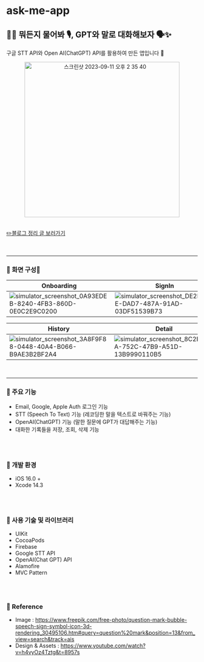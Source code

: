# ask-me-app
## ✋🏻 뭐든지 물어봐 🎙️, GPT와 말로 대화해보자 🗣️✨
구글 STT API와 Open AI(ChatGPT) API를 활용하여 만든 앱입니다 🩵


<div align="center">

  <img width="408" alt="스크린샷 2023-09-11 오후 2 35 40" src="https://github.com/hyung6370/ask-me-app/assets/81064963/12fe8d1e-96ef-44aa-9fb3-27e643d4fdfd">

</div>

<br />

[✏️블로그 정리 글 보러가기](https://emptyhead.oopy.io/d30d10fa-90ff-4088-a8f2-5691575f65a1)

<br /><hr />

### 📌 화면 구성📱
|Onboarding|SignIn|Home|
|---|---|---|
|![simulator_screenshot_0A93EDEB-8240-4FB3-860D-0E0C2E9C0200](https://github.com/hyung6370/ask-me-app/assets/81064963/6a723100-8970-46bf-ad5d-eefde6a3e744)|![simulator_screenshot_DE2B1CEE-DAD7-487A-91AD-03DF51539B73](https://github.com/hyung6370/ask-me-app/assets/81064963/cf212a30-59b9-46b4-bbd3-0971dda208e9)|![simulator_screenshot_D514654D-A384-40CF-B5FC-DE6A193A77AE](https://github.com/hyung6370/ask-me-app/assets/81064963/2fc719c4-1bef-42d9-b7e9-bff5bd03dcce)|

|History|Detail|Notice|
|---|---|---|
|![simulator_screenshot_3A8F9F88-0448-40A4-B066-B9AE3B2BF2A4](https://github.com/hyung6370/ask-me-app/assets/81064963/e94b831e-65b9-4052-803a-8189e5638529)|![simulator_screenshot_8C2E303A-752C-47B9-A51D-13B9990110B5](https://github.com/hyung6370/ask-me-app/assets/81064963/e4e5239d-8b4f-4ded-bb2e-f8eeafb79f3c)|![simulator_screenshot_1A1BF40D-3663-429C-AE6D-B30FB8535647](https://github.com/hyung6370/ask-me-app/assets/81064963/36c4bd56-464d-48dd-9cba-3298ddc4c18c)|

<br /><hr />

### 📌 주요 기능
- Email, Google, Apple Auth 로그인 기능
- STT (Speech To Text) 기능 (레코딩한 말을 텍스트로 바꿔주는 기능)
- OpenAI(ChatGPT) 기능 (말한 질문에 GPT가 대답해주는 기능)
- 대화한 기록들을 저장, 조회, 삭제 기능

<br /><br />

### 📌 개발 환경
- iOS 16.0 +
- Xcode 14.3

<br /><br />

### 📌 사용 기술 및 라이브러리
- UIKit
- CocoaPods
- Firebase
- Google STT API
- OpenAI(Chat GPT) API
- Alamofire
- MVC Pattern

<br /><br />

### 📌 Reference
- Image : https://www.freepik.com/free-photo/question-mark-bubble-speech-sign-symbol-icon-3d-rendering_30495106.htm#query=question%20mark&position=13&from_view=search&track=ais
- Design & Assets : https://www.youtube.com/watch?v=h4vyOz4Tztg&t=8957s


